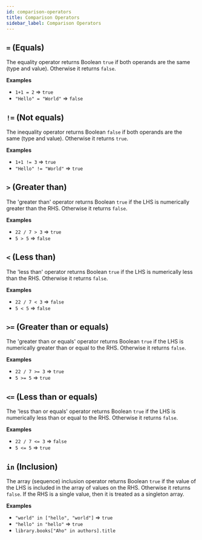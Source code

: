 ```yaml
---
id: comparison-operators
title: Comparison Operators
sidebar_label: Comparison Operators
---
```


## `=` (Equals)

The equality operator returns Boolean `true` if both operands are the same (type and value).  Otherwise it returns `false`.

__Examples__

- `1+1 = 2` => `true`   
- `"Hello" = "World"` => `false`

## `!=` (Not equals)

The inequality operator returns Boolean `false` if both operands are the same (type and value).  Otherwise it returns `true`.

__Examples__

- `1+1 != 3` => `true`   
- `"Hello" != "World"` => `true`

## `>` (Greater than)

The 'greater than' operator returns Boolean `true` if the LHS is numerically greater than the RHS.  Otherwise it returns `false`.

__Examples__

- `22 / 7 > 3` => `true`   
- `5 > 5` => `false`

## `<` (Less than)

The 'less than' operator returns Boolean `true` if the LHS is numerically less than the RHS.  Otherwise it returns `false`.

__Examples__

- `22 / 7 < 3` => `false`   
- `5 < 5` => `false`


## `>=` (Greater than or equals)

The 'greater than or equals' operator returns Boolean `true` if the LHS is numerically greater than or equal to the RHS.  Otherwise it returns `false`.

__Examples__

- `22 / 7 >= 3` => `true`   
- `5 >= 5` => `true`


## `<=` (Less than or equals)

The 'less than or equals' operator returns Boolean `true` if the LHS is numerically less than or equal to the RHS.  Otherwise it returns `false`.

__Examples__

- `22 / 7 <= 3` => `false`   
- `5 <= 5` => `true`

## `in` (Inclusion)

The array (sequence) inclusion operator returns Boolean `true` if the value of the LHS is included in the array of values on the RHS.  Otherwise it returns `false`.  If the RHS is a single value, then it is treated as a singleton array.

__Examples__

- `"world" in ["hello", "world"]` => `true`   
- `"hello" in "hello"` => `true`   
- `library.books["Aho" in authors].title`

